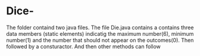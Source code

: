 # Dice-
The folder containd two java files.
The file Die.java contains a  contains three data members (static elements) indicatig the maximum number(6), minimum number(1) and the number that should not appear on the outcomes(0).
Then followed by a consturactor. And then other methods can follow
